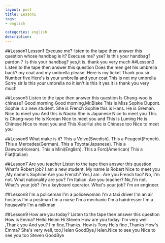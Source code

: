 ```yaml
---
layout: post
title: Lesson1
tags:
- english

categories: english
description:
---
```

##Lesson1
Lesson1
Execuse me?
listen to the tape then answer this question
whose handbag is it?
Execuse me?
yse?
Is this your handbag?
pardon？
Is this your handbag?
yes,it is.
thank you very much
##Lesson3
Listen to the tape then answer this question
Does the men get his umbrella back?
my coat and my umbrella please.
Here is my ticket
Thank you sir
Number five
Here's is your umbrella and your coat
This is not my umbrella
Sorry sir
Is this your umbrella
no it isn't
is this it
yes it is
thank you very much

##Lesson5
Listen to the tape then answer this question
Is Chang-woo is chinese?
Good morning
Good morning,Mr.Blake
This is Miss Sophie Dupont.
Sophie is a new student.
She is French
Sophie this is Hans.
He is Greman.
Nice to meet you
And this is Naoko
She is Japanese
Nice to meet you
This is Chang-woo
He is Korean
Nice to meet you
and This is Luming
He is Chinese
Nice to meet you
and This XiaoHui
she is Chinese too
Nice to meet you

##Lesson6
What make is it?
This a Volvo(Swedish).
This a Peugeot(French).
This a Mercedes(German).
This a Toyota(Japanese).
This a Daewoo(Korean).
This a Mini(English).
This a Ford(American)
This a Fiat(Italian)

##Lesson7
Are you teacher
Listen to the tape then answer this question
What's Robert job?
I am a new student, My name is Robert
Nice to meet you ,My name's Sophine
Are you French?
Yes,I am . Are you French too?
No, I'm not.
What nationality are you?
I'm Italian.
Are you teacher?
No,I'm not.
What's your job?
I'm a keyboard operator.
What's your job?
I'm an engineer.

##Lesson8
I'm a policeman
I'm a policewoman
I'm a taxi driver
I'm an air hostess
I'm a postman
I'm a nurse
I'm a mechanic
I'm a hairdresser
I'm a housewife
I'm a milkman

##Lesson9
How are you today?
Listen to the tape then answer this question
How is Emma?
Hello Helen
Hi Steven
How are you today.
I'm very well ,Thank you
And you?
I'm fine,Thanks.
How is Tony
He's fine ,Thanks
How's Emma?
She's very well, too,Helen
GoodBye,Helen.Nice to see you
Nice to see you too Steven
GoodBye
